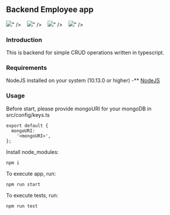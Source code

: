 ## Backend Employee app

<img src="https://img.icons8.com/color/48/000000/typescript.png"/></span>"
/>&nbsp;&nbsp;&nbsp;
<img src="https://img.icons8.com/color/50/000000/mongodb.png"/></span>"
/>&nbsp;&nbsp;&nbsp;
<img src="https://img.icons8.com/color/48/000000/cloud-function.png"/></span>"
/>&nbsp;&nbsp;&nbsp;
<img src="https://img.icons8.com/fluency/50/000000/node-js.png"/></span>"
/>&nbsp;&nbsp;&nbsp;

### Introduction

This is backend for simple CRUD operations written in typescript.

### Requirements

NodeJS installed on your system (10.13.0 or higher) -\*\* [NodeJS](https://nodejs.org)

### Usage

Before start, please provide mongoURI for your mongoDB in src/config/keys.ts

```
export default {
  mongoURI:
    '<mongoURI>',
};
```

Install node_modules:

```
npm i
```

To execute app, run:

```
npm run start
```

To execute tests, run:

```
npm run test
```
